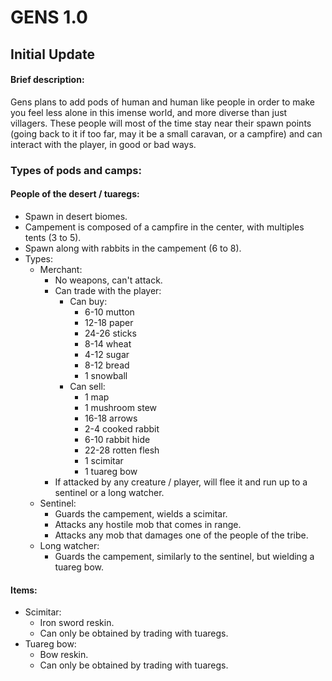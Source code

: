 # GENS 1.0

## Initial Update

#### Brief description:

Gens plans to add pods of human and human like people in order to make you feel less alone in this imense world, and more diverse than just villagers. These people will most of the time stay near their spawn points (going back to it if too far, may it be a small caravan, or a campfire) and can interact with the player, in good or bad ways.

### Types of pods and camps:

#### People of the desert / tuaregs:

- Spawn in desert biomes.
- Campement is composed of a campfire in the center, with multiples tents (3 to 5).
- Spawn along with rabbits in the campement (6 to 8).
- Types:
  - Merchant:
    - No weapons, can't attack.
    - Can trade with the player:
      - Can buy:
        - 6-10 mutton
        - 12-18 paper
        - 24-26 sticks
        - 8-14 wheat
        - 4-12 sugar
        - 8-12 bread
        - 1 snowball
      - Can sell:
        - 1 map
        - 1 mushroom stew
        - 16-18 arrows
        - 2-4 cooked rabbit
        - 6-10 rabbit hide
        - 22-28 rotten flesh
        - 1 scimitar
        - 1 tuareg bow
    - If attacked by any creature / player, will flee it and run up to a sentinel or a long watcher.
  - Sentinel:
    - Guards the campement, wields a scimitar.
    - Attacks any hostile mob that comes in range.
    - Attacks any mob that damages one of the people of the tribe.
  - Long watcher:
    - Guards the campement, similarly to the sentinel, but wielding a tuareg bow.



#### Items:

- Scimitar: 
  - Iron sword reskin.
  - Can only be obtained by trading with tuaregs.
- Tuareg bow:
  - Bow reskin.
  - Can only be obtained by trading with tuaregs.
